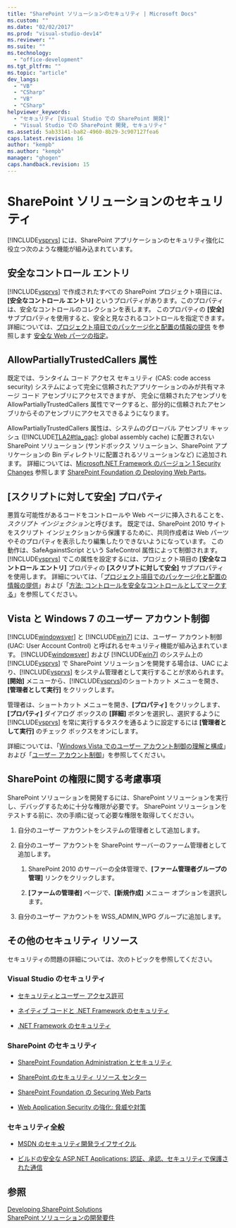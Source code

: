 ```yaml
---
title: "SharePoint ソリューションのセキュリティ | Microsoft Docs"
ms.custom: ""
ms.date: "02/02/2017"
ms.prod: "visual-studio-dev14"
ms.reviewer: ""
ms.suite: ""
ms.technology: 
  - "office-development"
ms.tgt_pltfrm: ""
ms.topic: "article"
dev_langs: 
  - "VB"
  - "CSharp"
  - "VB"
  - "CSharp"
helpviewer_keywords: 
  - "セキュリティ [Visual Studio での SharePoint 開発]"
  - "Visual Studio での SharePoint 開発, セキュリティ"
ms.assetid: 5ab33141-ba82-4960-8b29-3c907127fea6
caps.latest.revision: 16
author: "kempb"
ms.author: "kempb"
manager: "ghogen"
caps.handback.revision: 15
---
```

# SharePoint ソリューションのセキュリティ
  [!INCLUDE[vsprvs](../sharepoint/includes/vsprvs-md.md)] には、SharePoint アプリケーションのセキュリティ強化に役立つ次のような機能が組み込まれています。  
  
## 安全なコントロール エントリ  
 [!INCLUDE[vsprvs](../sharepoint/includes/vsprvs-md.md)] で作成されたすべての SharePoint プロジェクト項目には、**\[安全なコントロール エントリ\]** というプロパティがあります。このプロパティは、安全なコントロールのコレクションを表します。  このプロパティの **\[安全\]** サブプロパティを使用すると、安全と見なされるコントロールを指定できます。  詳細については、[プロジェクト項目でのパッケージ化と配置の情報の提供](../sharepoint/providing-packaging-and-deployment-information-in-project-items.md) を参照します [安全な Web パーツの指定](http://go.microsoft.com/fwlink/?LinkId=177521)。  
  
## AllowPartiallyTrustedCallers 属性  
 既定では、ランタイム コード アクセス セキュリティ \(CAS: code access security\) システムによって完全に信頼されたアプリケーションのみが共有マネージ コード アセンブリにアクセスできますが、  完全に信頼されたアセンブリを AllowPartiallyTrustedCallers 属性でマークすると、部分的に信頼されたアセンブリからそのアセンブリにアクセスできるようになります。  
  
 AllowPartiallyTrustedCallers 属性は、システムのグローバル アセンブリ キャッシュ \([!INCLUDE[TLA2#tla_gac](../sharepoint/includes/tla2sharptla-gac-md.md)]: global assembly cache\) に配置されない SharePoint ソリューション   \(サンドボックス ソリューション、SharePoint アプリケーションの Bin ディレクトリに配置されるソリューションなど\) に追加されます。  詳細については、[Microsoft.NET Framework のバージョン 1 Security Changes](http://go.microsoft.com/fwlink/?LinkId=177515) 参照します [SharePoint Foundation の Deploying Web Parts](http://go.microsoft.com/fwlink/?LinkId=177509)。  
  
## \[スクリプトに対して安全\] プロパティ  
 悪質な可能性があるコードをコントロールや Web ページに挿入されることを、*スクリプト インジェクション*と呼びます。  既定では、SharePoint 2010 サイトをスクリプト インジェクションから保護するために、共同作成者は Web パーツやそのプロパティを表示したり編集したりできないようになっています。  この動作は、SafeAgainstScript という SafeControl 属性によって制御されます。  [!INCLUDE[vsprvs](../sharepoint/includes/vsprvs-md.md)] でこの属性を設定するには、プロジェクト項目の **\[安全なコントロール エントリ\]** プロパティの **\[スクリプトに対して安全\]** サブプロパティを使用します。  詳細については、「[プロジェクト項目でのパッケージ化と配置の情報の提供](../sharepoint/providing-packaging-and-deployment-information-in-project-items.md)」および「[方法: コントロールを安全なコントロールとしてマークする](../sharepoint/how-to-mark-controls-as-safe-controls.md)」を参照してください。  
  
## Vista と Windows 7 のユーザー アカウント制御  
 [!INCLUDE[windowsver](../sharepoint/includes/windowsver-md.md)] と [!INCLUDE[win7](../sharepoint/includes/win7-md.md)] には、ユーザー アカウント制御 \(UAC: User Account Control\) と呼ばれるセキュリティ機能が組み込まれています。  [!INCLUDE[windowsver](../sharepoint/includes/windowsver-md.md)] および [!INCLUDE[win7](../sharepoint/includes/win7-md.md)] のシステム上の [!INCLUDE[vsprvs](../sharepoint/includes/vsprvs-md.md)] で SharePoint ソリューションを開発する場合は、UAC により、[!INCLUDE[vsprvs](../sharepoint/includes/vsprvs-md.md)] をシステム管理者として実行することが求められます。  **\[開始\]** メニューから、[!INCLUDE[vsprvs](../sharepoint/includes/vsprvs-md.md)]のショートカット メニューを開き、**\[管理者として実行\]** をクリックします。  
  
 管理者は、ショートカット メニューを開き、**\[プロパティ\]** をクリックします、**\[プロパティ\]** ダイアログ ボックスの **\[詳細\]** ボタンを選択し、選択するように [!INCLUDE[vsprvs](../sharepoint/includes/vsprvs-md.md)] を常に実行するタスクを通るように設定するには **\[管理者として実行\]** のチェック ボックスをオンにします。  
  
 詳細については、「[Windows Vista でのユーザー アカウント制御の理解と構成](http://go.microsoft.com/fwlink/?LinkID=156476)」および「[ユーザー アカウント制御](http://go.microsoft.com/fwlink/?LinkId=177523)」を参照してください。  
  
## SharePoint の権限に関する考慮事項  
 SharePoint ソリューションを開発するには、SharePoint ソリューションを実行し、デバッグするために十分な権限が必要です。  SharePoint ソリューションをテストする前に、次の手順に従って必要な権限を取得してください。  
  
1.  自分のユーザー アカウントをシステムの管理者として追加します。  
  
2.  自分のユーザー アカウントを SharePoint サーバーのファーム管理者として追加します。  
  
    1.  SharePoint 2010 のサーバーの全体管理で、**\[ファーム管理者グループの管理\]** リンクをクリックします。  
  
    2.  **\[ファームの管理者\]** ページで、**\[新規作成\]** メニュー オプションを選択します。  
  
3.  自分のユーザー アカウントを WSS\_ADMIN\_WPG グループに追加します。  
  
## その他のセキュリティ リソース  
 セキュリティの問題の詳細については、次のトピックを参照してください。  
  
### Visual Studio のセキュリティ  
  
-   [セキュリティとユーザー アクセス許可](http://go.microsoft.com/fwlink/?LinkId=177503)  
  
-   [ネイティブ コードと .NET Framework のセキュリティ](http://go.microsoft.com/fwlink/?LinkId=177504)  
  
-   [.NET Framework のセキュリティ](http://go.microsoft.com/fwlink/?LinkId=177502)  
  
### SharePoint のセキュリティ  
  
-   [SharePoint Foundation Administration とセキュリティ](http://go.microsoft.com/fwlink/?LinkId=177501)  
  
-   [SharePoint のセキュリティ リソース センター](http://go.microsoft.com/fwlink/?LinkId=177498)  
  
-   [SharePoint Foundation の Securing Web Parts](http://go.microsoft.com/fwlink/?LinkId=177511)  
  
-   [Web Application Security の強化: 脅威や対策](http://go.microsoft.com/fwlink/?LinkID=140080)  
  
### セキュリティ全般  
  
-   [MSDN のセキュリティ開発ライフサイクル](http://go.microsoft.com/fwlink/?LinkID=147149)  
  
-   [ビルドの安全な ASP.NET Applications: 認証、承認、セキュリティで保護された通信](http://go.microsoft.com/fwlink/?LinkId=177494)  
  
## 参照  
 [Developing SharePoint Solutions](../sharepoint/developing-sharepoint-solutions.md)   
 [SharePoint ソリューションの開発要件](../sharepoint/requirements-for-developing-sharepoint-solutions.md)  
  
  